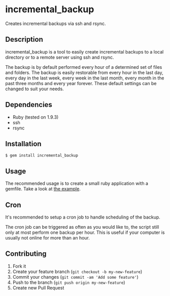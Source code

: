 # incremental\_backup

Creates incremental backups via ssh and rsync.

## Description

incremental\_backup is a tool to easily create incremental backups to a local directory or to a remote server using ssh and rsync.

The backup is by default performed every hour of a determined set of files and folders. The backup is easily restorable from every hour in the last day, every day in the last week, every week in the last month, every month in the past three months and every year forever. These default settings can be changed to suit your needs.

## Dependencies

* Ruby (tested on 1.9.3)
* ssh
* rsync

## Installation

    $ gem install incremental_backup

## Usage

The recommended usage is to create a small ruby application with a gemfile. Take a look at [the example](https://github.com/lasseebert/incremental_backup/tree/master/live_example).

## Cron
It's recommended to setup a cron job to handle scheduling of the backup.

The cron job can be triggered as often as you would like to, the script still only at most perform one backup per hour. This is useful if your computer is usually not online for more than an hour.

## Contributing

1. Fork it
2. Create your feature branch (`git checkout -b my-new-feature`)
3. Commit your changes (`git commit -am 'Add some feature'`)
4. Push to the branch (`git push origin my-new-feature`)
5. Create new Pull Request
